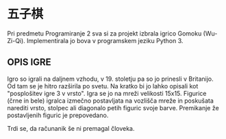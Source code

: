 # 五子棋
Pri predmetu Programiranje 2 sva si za projekt izbrala igrico Gomoku (Wu-Zi-Qi). Implementirala jo bova v programskem jeziku Python 3.

## OPIS IGRE
Igro so igrali na daljnem vzhodu, v 19. stoletju pa so jo prinesli v Britanijo. Od tam se je hitro razširila po svetu. Na kratko bi jo lahko opisali kot "posplošitev igre 3 v vrsto". Igra se jo na mreži velikosti 15x15. Figurice (črne in bele) igralca izmečno postavljata na vozlišča mreže in poskušata narediti vrsto, stolpec ali diagonalo petih figuric svoje barve. Premikanje že postavljenih figuric je prepovedano.

Trdi se, da računanik še ni premagal človeka.
